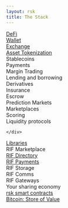 ```yaml
---
layout: rsk
title: The Stack
---
```


<div class="container the-stack">

<div class="row has-unique-col">
    <div class="col">
        <div class="row rotate defi"><a href="/defi/">DeFi</a></div>
        <div class="row rsk_blue dapps">
            <div class="col"><span><a href="/develop/apps/wallets/">Wallet</a></span></div>
            <div class="col"><span><a href="/develop/apps/exchanges/">Exchange</a></span></div>
            <div class="col"><span><a href="/tutorials/create-a-token">Asset Tokenization</a></span></div>
            <div class="col"><span>Stablecoins</span></div>
            <div class="col"><span>Payments</span></div>
            <div class="col"><span>Margin Trading</span></div>
            <div class="col"><span>Lending and borrowing</span></div>
            <div class="col"><span>Derivatives</span></div>
            <div class="col"><span>Insurance</span></div>
            <div class="col"><span>Escrow</span></div>
            <div class="col"><span>Prediction Markets</span></div>
            <div class="col"><span>Marketplaces</span></div>
            <div class="col"><span>Scoring</span></div>
            <div class="col"><span>Liquidity protocols</span></div>
        </div>

    </div>
</div>

<div class="row has-unique-col rif_blue_text">
    <div class="col"><span><a href="/libraries/">Libraries</a></span></div>
</div>

<div class="row has-unique-col">
    <div class="col">
        <div class="row rotate">RIF Marketplace</div>
        <div class="row rif_blue dapps">
            <div class="col"><span><a href="/rif/rns/">RIF Directory</a></span></div>
            <div class="col"><span><a href="/rif/lumino/">RIF Payments</a></span></div>
            <div class="col"><span>RIF Storage</span></div>
            <div class="col"><span>RIF Comms</span></div>
            <div class="col"><span>RIF Gateways</span></div>
            <div class="col grey"><span>Your sharing economy</span></div>
        </div>
    </div>
</div>

<div class="row has-unique-col rsk_green">
    <div class="col"><span><a href="/rsk/">rsk smart contracts</a></span></div>
</div>

<div class="row has-unique-col bitcoin">
    <div class="col"><span><a href="https://bitcoin.org/en/development">Bitcoin: Store of Value</a></span></div>
</div>

</div>
